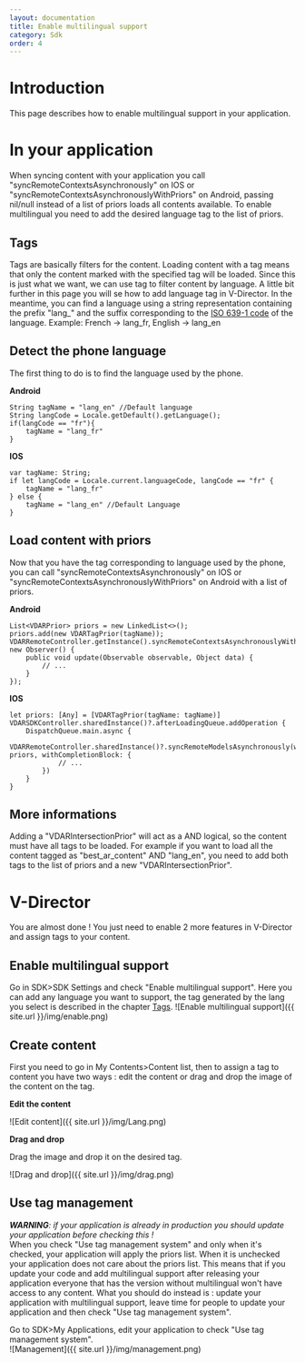 ```yaml
---
layout: documentation
title: Enable multilingual support
category: Sdk
order: 4
---
```


# Introduction

This page describes how to enable multilingual support in your application.

# In your application

When syncing content with your application you call "syncRemoteContextsAsynchronously" on IOS or "syncRemoteContextsAsynchronouslyWithPriors" on Android, passing nil/null instead of a list of priors loads all contents available. To enable multilingual you need to add the desired language tag to the list of priors.

## Tags

Tags are basically filters for the content. Loading content with a tag means that only the content marked with the specified tag will be loaded. Since this is just what we want, we can use tag to filter content by language. A little bit further in this page you will se how to add language tag in V-Director. In the meantime, you can find a language using a string representation containing the prefix "lang_" and the suffix corresponding to the 
[ISO 639-1 code](https://en.wikipedia.org/wiki/List_of_ISO_639-1_codes) of the language.  Example: French -> lang_fr, English -> lang_en

## Detect the phone language

The first thing to do is to find the language used by the phone.

**Android**

```
String tagName = "lang_en" //Default language
String langCode = Locale.getDefault().getLanguage();
if(langCode == "fr"){
	tagName = "lang_fr"
}
```

**IOS**

```
var tagName: String;
if let langCode = Locale.current.languageCode, langCode == "fr" {
    tagName = "lang_fr"
} else {
	tagName = "lang_en" //Default Language
}
```

## Load content with priors

Now that you have the tag corresponding to language used by the phone, you can call "syncRemoteContextsAsynchronously" on IOS or "syncRemoteContextsAsynchronouslyWithPriors" on Android with a list of priors.

**Android**

```
List<VDARPrior> priors = new LinkedList<>();
priors.add(new VDARTagPrior(tagName));
VDARRemoteController.getInstance().syncRemoteContextsAsynchronouslyWithPriors(priors, new Observer() {
    public void update(Observable observable, Object data) {
        // ...
    }
});
```

**IOS**

```
let priors: [Any] = [VDARTagPrior(tagName: tagName)]
VDARSDKController.sharedInstance()?.afterLoadingQueue.addOperation {
    DispatchQueue.main.async {
        VDARRemoteController.sharedInstance()?.syncRemoteModelsAsynchronously(withPriors: priors, withCompletionBlock: {
        	// ...
        })
    }
}
```

## More informations

Adding a "VDARIntersectionPrior" will act as a AND logical, so the content must have all tags to be loaded.
For example if you want to load all the content tagged as "best_ar_content" AND "lang_en", you need to add both tags to the list of priors and a new "VDARIntersectionPrior".

# V-Director

You are almost done ! You just need to enable 2 more features in V-Director and assign tags to your content.

## Enable multilingual support

Go in SDK>SDK Settings and check "Enable multilingual support". Here you can add any language you want to support, the tag generated by the lang you select is described in the chapter [Tags](#tags).
![Enable multilingual support]({{ site.url }}/img/enable.png)

## Create content

First you need to go in My Contents>Content list, then to assign a tag to content you have two ways : edit the content or drag and drop the image of the content on the tag.

**Edit the content**

![Edit content]({{ site.url }}/img/Lang.png)

**Drag and drop**

Drag the image and drop it on the desired tag.  

![Drag and drop]({{ site.url }}/img/drag.png)

## Use tag management

***WARNING**: if your application is already in production you should update your application before checking this !*  
When you check "Use tag management system" and only when it's checked, your application will apply the priors list. When it is unchecked your application does not care about the priors list. This means that if you update your code and add multilingual support after releasing your application everyone that has the version without multilingual won't have access to any content. What you should do instead is : update your application with multilingual support, leave time for people to update your application and then check "Use tag management system".  

Go to SDK>My Applications, edit your application to check "Use tag management system".  
![Management]({{ site.url }}/img/management.png)
